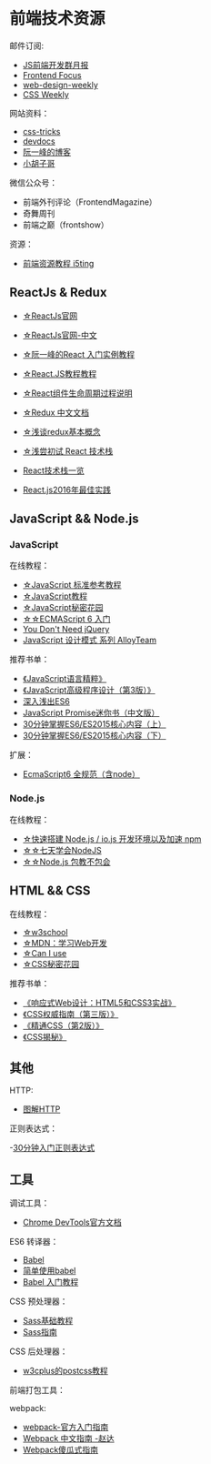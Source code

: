 # 前端技术资源 #

邮件订阅:

- [JS前端开发群月报](https://www.kancloud.cn/jsfront/month/82796)
- [Frontend Focus](https://frontendfoc.us/)
- [web-design-weekly](https://web-design-weekly.com/)
- [CSS Weekly](http://css-weekly.com/)

网站资料：

- [css-tricks](https://css-tricks.com/)
- [devdocs](http://devdocs.io/)
- [阮一峰的博客](http://www.ruanyifeng.com/blog/archives.html)
- [小胡子哥](http://www.barretlee.com)

微信公众号：

- 前端外刊评论（FrontendMagazine）
- 奇舞周刊
- 前端之巅（frontshow）

资源：

- [前端资源教程 i5ting](https://cnodejs.org/topic/56ef3edd532839c33a99d00e)

## ReactJs & Redux ##

- [☆ReactJs官网](https://facebook.github.io/react/)
- [☆ReactJs官网-中文](https://discountry.github.io/react/)
- [☆阮一峰的React 入门实例教程](http://www.ruanyifeng.com/blog/2015/03/react.html)
- [☆React.JS教程教程](http://www.phperz.com/special/14.html)
- [☆React组件生命周期过程说明](http://react-china.org/t/react/1740)
- [☆Redux 中文文档](http://cn.redux.js.org/)
- [☆浅谈redux基本概念](https://segmentfault.com/a/1190000007493592)
- [☆浅尝初试 React 技术栈](https://segmentfault.com/a/1190000010641959)

- [React技术栈一览](https://segmentfault.com/a/1190000009879742)
- [React.js2016年最佳实践](http://www.alloyteam.com/2016/01/reactjs-best-practices-for-2016/)

## JavaScript && Node.js ##

### JavaScript ###

在线教程：

- [☆JavaScript 标准参考教程](http://javascript.ruanyifeng.com/)
- [☆JavaScript教程](https://www.liaoxuefeng.com/wiki/001434446689867b27157e896e74d51a89c25cc8b43bdb3000)
- [☆JavaScript秘密花园](https://bonsaiden.github.io/JavaScript-Garden/zh/)
- [☆☆ECMAScript 6 入门](http://es6.ruanyifeng.com/)
- [You Don't Need jQuery](https://github.com/oneuijs/You-Dont-Need-jQuery/blob/master/README.zh-CN.md)
- [JavaScript 设计模式 系列 AlloyTeam](http://www.alloyteam.com/2012/10/common-javascript-design-patterns/)

推荐书单：

- [《JavaScript语言精粹》](https://book.douban.com/subject/3590768/)
- [《JavaScript高级程序设计（第3版）》](http://www.ituring.com.cn/book/946)
- [深入浅出ES6](http://www.infoq.com/cn/minibooks/ES6-in-Depth?)
- [JavaScript Promise迷你书（中文版）](http://liubin.org/promises-book/)
- [30分钟掌握ES6/ES2015核心内容（上）](https://segmentfault.com/a/1190000004365693)
- [30分钟掌握ES6/ES2015核心内容（下）](https://segmentfault.com/a/1190000004368132)

扩展：

- [EcmaScript6 全规范（含node）](https://github.com/ouvens/es6-code-style-guide)

### Node.js ###

在线教程：

- [☆快速搭建 Node.js / io.js 开发环境以及加速 npm](https://fengmk2.com/blog/2014/03/node-env-and-faster-npm.html)
- [☆☆七天学会NodeJS](http://nqdeng.github.io/7-days-nodejs/)
- [☆☆Node.js 包教不包会](https://github.com/alsotang/node-lessons)

## HTML && CSS ##

在线教程：

- [☆w3school](http://www.w3school.com.cn/)
- [☆MDN：学习Web开发](https://developer.mozilla.org/zh-CN/docs/learn)
- [☆Can I use](https://caniuse.com/)
- [☆CSS秘密花园](https://www.kancloud.cn/digest/css-secrets/68466)

推荐书单：

- [《响应式Web设计：HTML5和CSS3实战》](http://www.ituring.com.cn/book/1817)
- [《CSS权威指南（第三版）》](https://book.douban.com/subject/2308234/)
- [《精通CSS（第2版）》](https://book.douban.com/subject/4736167/)
- [《CSS揭秘》](http://www.ituring.com.cn/book/1695)

## 其他 ##

HTTP:

- [图解HTTP](https://book.douban.com/subject/25863515/)

正则表达式：

-[30分钟入门正则表达式](http://deerchao.net/tutorials/regex/regex.htm)

## 工具 ##

调试工具：

- [Chrome DevTools官方文档](https://developers.google.com/web/tools/chrome-devtools/)

ES6 转译器：

- [Babel](https://babeljs.io/)
- [简单使用babel](http://webfuse.cn/2016/08/11/%E7%AE%80%E5%8D%95%E4%BD%BF%E7%94%A8babel/)
- [Babel 入门教程](http://www.ruanyifeng.com/blog/2016/01/babel.html)

CSS 预处理器：

- [Sass基础教程](https://www.w3cplus.com/sassguide/)
- [Sass指南](https://sass-guidelin.es/zh/#sass)

CSS 后处理器：

- [w3cplus的postcss教程](https://www.w3cplus.com/blog/tags/516.html)

前端打包工具：

webpack:

- [webpack-官方入门指南](https://webpack.js.org/guides/)
- [Webpack 中文指南 -赵达](https://zhaoda.gitbooks.io/webpack/content/)
- [Webpack傻瓜式指南](https://vikingmute.gitbooks.io/webpack-for-fools/content/)